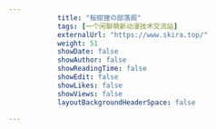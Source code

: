 ```yaml
---
            title: "桜紺狸の部落阁"
            tags: [一个闲聊萌新动漫技术交流站]
            externalUrl: "https://www.skira.top/"
            weight: 51
            showDate: false
            showAuthor: false
            showReadingTime: false
            showEdit: false
            showLikes: false
            showViews: false
            layoutBackgroundHeaderSpace: false
            
---
```

